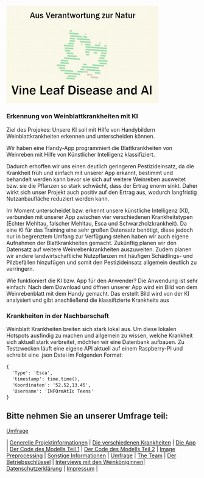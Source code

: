 <img src="./newQualityLogo.png" width="400" height=auto align="middle" alt="Logo des Projektes">
<p style="background-image: url('./Background (2).png');"></p>

### Erkennung von Weinblattkrankheiten mit KI

Ziel des Projekes: Unsere KI soll mit Hilfe von Handybildern Weinblattkrankheiten erkennen und unterscheiden können.

Wir haben eine Handy-App programmiert die Blattkrankheiten von Weinreben mit Hilfe von Künstlicher Intelligenz klassifiziert.

Dadurch erhoffen wir uns einen deutlich geringeren Pestizideinsatz, da die Krankheit früh und einfach mit unserer App erkannt, bestimmt und behandelt werden kann bevor sie sich auf weitere Weinreben ausweitet bzw. sie die Pflanzen so stark schwächt, dass der Ertrag enorm sinkt. Daher wirkt sich unser Projekt auch positiv auf den Ertrag aus, wodurch langfristig Nutzanbaufläche reduziert werden kann.

Im Moment unterscheidet bzw. erkennt unsere künstliche Intelligenz (KI), verbunden mit unserer App zwischen vier verschiedenen Krankheitstypen (Echter Mehltau, falscher Mehltau, Esca und Schwarzholzkrankheit). Da eine KI für das Training eine sehr großen Datensatz benötigt, diese jedoch nur in begrenztem Umfang zur Verfügung stehen haben wir auch eigene Aufnahmen der Blattkrankheiten gemacht. Zukünftig planen wir den Datensatz auf weitere Weinrebenkrankheiten auszuweiten. Zudem planen wir andere landwirtschaftliche Nutzpflanzen mit häufigen Schädlings- und Pilzbefällen hinzufügen und somit den Pestizideinsatz allgemein deutlich zu verringern.

Wie funktioniert die KI bzw. App für den Anwender? Die Anwendung ist sehr einfach: Nach dem Download und öffnen unserer App wird ein Bild von dem Weinrebenblatt mit dem Handy gemacht. Das erstellt Bild wird von der KI analysiert und gibt anschließend die klassifizierte Krankheits aus


### Krankheiten in der Nachbarschaft 
Weinblatt Krankheiten breiten sich stark lokal aus. Um diese lokalen Hotspots ausfindig zu machen und allgemein zu wissen, welche Krankheit sich aktuell stark verbreitet, möchten wir eine Datenbank aufbauen.
Zu Testzwecken läuft eine eigene API aktuell auf einem Raspberry-PI und schreibt eine .json Datei im Folgenden Format:

```
{
  'Type': 'Esca',
  'timestamp': time.time(),
  'Koordinaten': '52.52,13.45', 
  'Username': 'INFOrmAtIc Teens'
}
```

## Bitte nehmen Sie an unserer Umfrage teil:

[Umfrage](https://survey123.arcgis.com/share/ee39c39ed1c04be8a95455205bf60710) 

| [Generelle Projektinformationen](https://matheli.github.io/VineLeafDiseaseAndAI/) | [Die verschiedenen Krankheiten](https://matheli.github.io/VineLeafDiseaseAndAI/Different-diseases) | [Die App](https://matheli.github.io/VineLeafDiseaseAndAI/App) | [Der Code des Modells Teil 1](https://matheli.github.io/VineLeafDiseaseAndAI/Code) | [Der Code des Modells Teil 2](https://matheli.github.io/VineLeafDiseaseAndAI/Code2) | [Image Preprocessing](https://matheli.github.io/VineLeafDiseaseAndAI/ImagePreprocessing) | [Sonstige Informationen](https://matheli.github.io/VineLeafDiseaseAndAI/Sonstiges) | [Umfrage](https://matheli.github.io/VineLeafDiseaseAndAI/Survey) | [The Team](https://matheli.github.io/VineLeafDiseaseAndAI/Team) | [Der Betriebsschlüssel](https://matheli.github.io/VineLeafDiseaseAndAI/Betriebsschl%C3%BCssel) | [Interviews mit den Weinköniginnen](https://matheli.github.io/VineLeafDiseaseAndAI/Interviews)| [Datenschutzerklärung](https://matheli.github.io/VineLeafDiseaseAndAI/Datenschutzerklärung) | [Impressum](https://matheli.github.io/VineLeafDiseaseAndAI/Impressum) |


